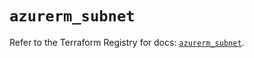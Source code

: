 # `azurerm_subnet`

Refer to the Terraform Registry for docs: [`azurerm_subnet`](https://registry.terraform.io/providers/hashicorp/azurerm/4.0.1/docs/resources/subnet).
